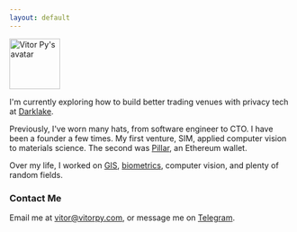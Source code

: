 ```yaml
---
layout: default
---
```


<img src="{{ site.url }}{{ site.baseurl }}/assets/profile_optimized.jpg" alt="Vitor Py's avatar" class="avatar" width="90" height="90">

I'm currently exploring how to build better trading venues with privacy tech at [Darklake](https://darklake.fi).

Previously, I've worn many hats, from software engineer to CTO. I have been a founder a few times. My first venture, SIM, applied computer vision to materials science. The second was [Pillar](https://pillar.fi), an Ethereum wallet.

Over my life, I worked on [GIS](https://www.dpi.inpe.br/spring/), [biometrics](https://github.com/vitorpy/qwsqviewer), computer vision, and plenty of random fields.


### Contact Me

Email me at [vitor@vitorpy.com](mailto:vitor@vitorpy.com), or message me on [Telegram](https://t.me/vitorpyb).
